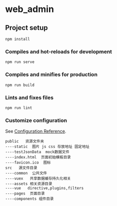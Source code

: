 # web_admin

## Project setup
```
npm install
```

### Compiles and hot-reloads for development
```
npm run serve
```

### Compiles and minifies for production
```
npm run build
```

### Lints and fixes files
```
npm run lint
```

### Customize configuration
See [Configuration Reference](https://cli.vuejs.org/config/).

````
public   资源文件夹
----static  图片 js css 存放地址 固定地址
----testJsonData  mock数据文件
----index.html  页面初始模板目录
----favicon.ico  图标
src   源文件目录
----common  公共文件
----vuex   共享数据缓存持久化相关
----assets 相关资源目录  
----vue   directive,plugins,filters
----pages  页面目录
----components 组件目录

````
